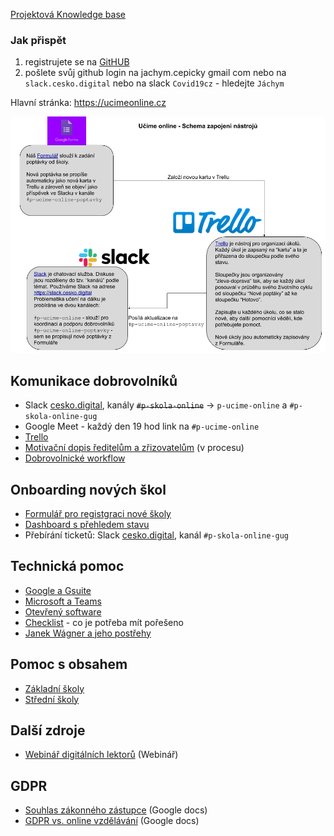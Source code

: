 [Projektová Knowledge base](https://github.com/cesko-digital/p-ucime-onlin/wiki/)

### Jak přispět

1. registrujete se na [GitHUB](https://github.com/)
2. pošlete svůj github login na jachym.cepicky gmail com nebo na `slack.cesko.digital` nebo na slack `Covid19cz` - hledejte `Jáchym`

Hlavní stránka: https://ucimeonline.cz

![Schema zapojení](images/p-skola-online-infrastruktura.png)

## Komunikace dobrovolníků
* Slack [cesko.digital](https://slack.cesko.digital/), kanály ~~`#p-skola-online`~~ -> `p-ucime-online` a `#p-skola-online-gug`
* Google Meet - každý den 19 hod link na `#p-ucime-online`
* [Trello](https://trello.com/b/EgJhLNgr/u%C4%8D%C3%ADme-online-popt%C3%A1vky)
* [Motivační dopis ředitelům a zřizovatelům](https://docs.google.com/document/d/12e-mpfJgZnIIj0nevU0Lok0A2TGfZAFNQM0Cg34haOM/edit) (v procesu)
* [Dobrovolnické workflow](Workflow)

## Onboarding nových škol

* [Formulář pro registgraci nové školy](https://docs.google.com/forms/d/e/1FAIpQLSfEF7WHQkDQwUUsq9r2guErr6Jf_r7tqJIdEf7C0FAKVEp2-A/viewform?hl=cz)
* [Dashboard s přehledem stavu](https://docs.google.com/forms/d/1rYHC0T9QhuKZcXgL65qdIFgWi0w9gMurmms1XwSyI-s/viewform?hl=cz&edit_requested=true)
* Přebírání ticketů: Slack [cesko.digital](https://slack.cesko.digital/), kanál `#p-skola-online-gug`

## Technická pomoc

* [Google a Gsuite](google-gsuite)
* [Microsoft a Teams](microsoft-teams)
* [Otevřený software](oss)
* [Checklist](checklist) - co je potřeba mít pořešeno
* [Janek Wágner a jeho postřehy](wagner)


## Pomoc s obsahem
* [Základní školy](zakladni-skoly)
* [Střední školy](stredni-skoly)

## Další zdroje
* [Webinář digitálních lektorů](https://digitalnilektori.cz/webinar) (Webinář)

## GDPR

* [Souhlas zákonného zástupce](https://docs.google.com/document/d/18Wfes921pORz2XH2D3EFL444k_zAZ1ZWskAoMYT9IS4/edit) (Google docs)
* [GDPR vs. online vzdělávání](https://docs.google.com/document/d/1-hxyEgYBJimpOk0sH2xQAxfNYGTEEh5eUQx-Uj14uFA/edit) (Google docs)
